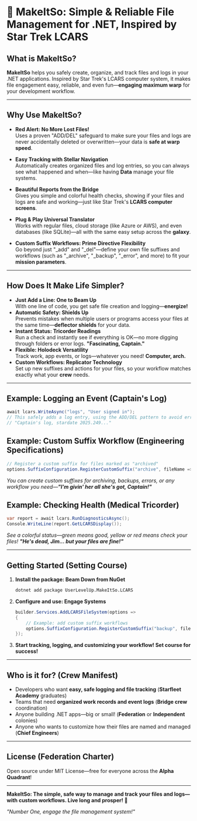 # 🖖 MakeItSo: Simple & Reliable File Management for .NET, Inspired by Star Trek LCARS

## What is MakeItSo?

**MakeItSo** helps you safely create, organize, and track files and logs in your .NET applications. Inspired by Star Trek's LCARS computer system, it makes file engagement easy, reliable, and even fun—**engaging maximum warp** for your development workflow.

---

## Why Use MakeItSo?

- **Red Alert: No More Lost Files!**  
  Uses a proven "ADD/DEL" safeguard to make sure your files and logs are never accidentally deleted or overwritten—your data is **safe at warp speed**.

- **Easy Tracking with **Stellar** Navigation**  
  Automatically creates organized files and log entries, so you can always see what happened and when—like having **Data** manage your file systems.

- **Beautiful Reports from the **Bridge****  
  Gives you simple and colorful health checks, showing if your files and logs are safe and working—just like Star Trek's **LCARS computer screens**.

- **Plug & Play **Universal Translator****  
  Works with regular files, cloud storage (like Azure or AWS), and even databases (like SQLite)—all with the same easy setup across the **galaxy**.

- **Custom Suffix Workflows: **Prime Directive** Flexibility**  
  Go beyond just "_add" and "_del"—define your own file suffixes and workflows (such as "_archive", "_backup", "_error", and more) to fit your **mission parameters**.

---

## How Does It Make Life Simpler?

- **Just Add a Line: **One to Beam Up****  
  With one line of code, you get safe file creation and logging—**energize!**
- **Automatic Safety: **Shields Up****  
  Prevents mistakes when multiple users or programs access your files at the same time—**deflector shields** for your data.
- **Instant Status: **Tricorder** Readings**  
  Run a check and instantly see if everything is OK—no more digging through folders or error logs. **"Fascinating, Captain."**
- **Flexible: **Holodeck** Versatility**  
  Track work, app events, or logs—whatever you need! **Computer, arch.**
- **Custom Workflows: **Replicator** Technology**  
  Set up new suffixes and actions for your files, so your workflow matches exactly what your **crew** needs.

---

## Example: Logging an Event (**Captain's Log**)

```csharp
await lcars.WriteAsync("logs", "User signed in");
// This safely adds a log entry, using the ADD/DEL pattern to avoid errors.
// "Captain's log, stardate 2025.249..."
```

## Example: Custom Suffix Workflow (**Engineering** Specifications)

```csharp
// Register a custom suffix for files marked as "archived"
options.SuffixConfiguration.RegisterCustomSuffix("archive", fileName => $"{fileName}_archive_{DateTime.Now:yyyyMMdd}");
```
*You can create custom suffixes for archiving, backups, errors, or any workflow you need—**"I'm givin' her all she's got, Captain!"***

## Example: Checking Health (**Medical** Tricorder)

```csharp
var report = await lcars.RunDiagnosticsAsync();
Console.WriteLine(report.GetLCARSDisplay());
```
*See a colorful status—green means good, yellow or red means check your files! **"He's dead, Jim... but your files are fine!"***

---

## Getting Started (**Setting Course**)

1. **Install the package: **Beam Down** from NuGet**
   ```bash
   dotnet add package UserLevelUp.MakeItSo.LCARS
   ```

2. **Configure and use: **Engage** Systems**
   ```csharp
   builder.Services.AddLCARSFileSystem(options =>
   {
       // Example: add custom suffix workflows
       options.SuffixConfiguration.RegisterCustomSuffix("backup", fileName => $"{fileName}_backup");
   });
   ```

3. **Start tracking, logging, and customizing your workflow! **Set course** for success!**

---

## Who is it for? (**Crew** Manifest)

- Developers who want **easy, safe logging and file tracking** (**Starfleet Academy** graduates)
- Teams that need **organized work records and event logs** (**Bridge crew** coordination)
- Anyone building .NET apps—big or small! (**Federation** or **Independent** colonies)
- Anyone who wants to customize how their files are named and managed (**Chief Engineers**)

---

## License (**Federation** Charter)

Open source under MIT License—free for everyone across the **Alpha Quadrant**!

---

**MakeItSo: The simple, safe way to manage and track your files and logs—with custom workflows. Live long and prosper! 🖖**

*"Number One, engage the file management system!"*